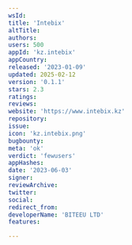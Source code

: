 ```yaml
---
wsId: 
title: 'Intebix'
altTitle: 
authors: 
users: 500
appId: 'kz.intebix'
appCountry: 
released: '2023-01-09'
updated: 2025-02-12
version: '0.1.1'
stars: 2.3
ratings: 
reviews: 
website: 'https://www.intebix.kz'
repository: 
issue: 
icon: 'kz.intebix.png'
bugbounty: 
meta: 'ok'
verdict: 'fewusers'
appHashes: 
date: '2023-06-03'
signer: 
reviewArchive: 
twitter: 
social: 
redirect_from: 
developerName: 'BITEEU LTD'
features: 

---
```


